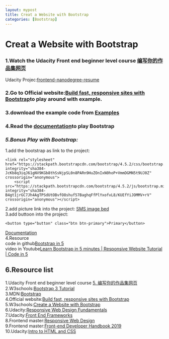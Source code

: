 ```yaml
---
layout: mypost
title: Creat a Website with Bootstrap
categories: [Bootstrap]
---
```


# Creat a Website with Bootstrap

### 1.Watch the Udacity Front end beginner level course [编写你的作品集网页](https://classroom.udacity.com/nanodegrees/nd001-cn-basic/parts/dc2b8226-5581-4035-ae50-f18ee88fcb85)

Udacity Projec:[frontend-nanodegree-resume](https://github.com/GlennOu66304/frontend-nanodegree-resume)

### 2.Go to Official website:[Build fast, responsive sites with Bootstrap](https://getbootstrap.com/)to play around with example.

### 3.download the example code from [Examples](https://getbootstrap.com/docs/4.5/examples/)

### 4.Read the [documentation](https://getbootstrap.com/docs/4.5/getting-started/contents/)to play Bootstrap

### **_5.Bonus Play with Bootstrap:_**

1.add the bootstrap as link to the project:

```
<link rel="stylesheet" href="https://stackpath.bootstrapcdn.com/bootstrap/4.5.2/css/bootstrap.min.css" integrity="sha384-JcKb8q3iqJ61gNV9KGb8thSsNjpSL0n8PARn9HuZOnIxN0hoP+VmmDGMN5t9UJ0Z" crossorigin="anonymous">
    <script src="https://stackpath.bootstrapcdn.com/bootstrap/4.5.2/js/bootstrap.min.js" integrity="sha384-B4gt1jrGC7Jh4AgTPSdUtOBvfO8shuf57BaghqFfPlYxofvL8/KUEfYiJOMMV+rV" crossorigin="anonymous"></script>
```

2.add picture link into the project:
[SMS image bed](https://sm.ms/)  
3.add buttoon into the project:

```
<button type="button" class="btn btn-primary">Primary</button>
```

[Documentation](https://getbootstrap.com/docs/4.5/getting-started/introduction/)  
4.Resource  
code in github[Bootstrap in 5](https://github.com/blondiebits/code-in-5/tree/master/Bootstrap%20in%205)  
video in Youtube[Learn Bootstrap in 5 minutes | Responsive Website Tutorial | Code in 5](https://www.youtube.com/watch?v=yalxT0PEx8c)

## 6.Resource list

1.Udacity Front end beginner level course [5. 编写你的作品集网页](https://classroom.udacity.com/nanodegrees/nd001-cn-basic/parts/dc2b8226-5581-4035-ae50-f18ee88fcb85)  
2.W3schools:[Bootstrap 3 Tutorial](https://www.w3schools.com/bootstrap/default.asp)  
3.MDN:[Bootstrap](https://developer.mozilla.org/en-US/docs/Glossary/Bootstrap)  
4.Official website:[Build fast, responsive sites with Bootstrap](https://getbootstrap.com/)  
5.W3schools:[Create a Website with Bootstrap](https://www.w3schools.com/howto/howto_website_bootstrap.asp)  
6.Udacity:[Responsive Web Design Fundamentals](https://www.udacity.com/course/responsive-web-design-fundamentals--ud893)  
7.Udacity:[Front End Frameworks](https://www.udacity.com/course/front-end-frameworks--ud894)  
8.Frontend master:[Responsive Web Design](https://frontendmasters.com/courses/responsive-web-design/)  
9.Frontend master:[Front-end Developer Handbook 2019](https://frontendmasters.com/books/front-end-handbook/2019/)  
10.Udacity:[Intro to HTML and CSS](https://www.udacity.com/course/intro-to-html-and-css--ud001)
